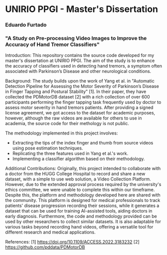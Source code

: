 # UNIRIO PPGI - Master's Dissertation


### Eduardo Furtado
### "A Study on Pre-processing Video Images to Improve the Accuracy of Hand Tremor Classifiers"


Introduction: This repository contains the source code developed for my master's dissertation at UNIRIO PPGI. The aim of the study is to enhance the accuracy of classifiers used in detecting hand tremors, a symptom often associated with Parkinson’s Disease and other neurological conditions.

Background: The study builds upon the work of Yang et al. in "Automatic Detection Pipeline for Assessing the Motor Severity of Parkinson’s Disease in Finger Tapping and Postural Stability" [1]. In their paper, they have collected the PDMotorDB dataset [2] with a rich collection of over 600 participants performing the finger tapping task frequently used by doctor to assess motor severity in hand tremors patients. After providing a signed license agreement, we got access to the dataset for academic purposes, however, although the raw videos are available for others to use in academia, the source code for their methology is not public.

The methodology implemented in this project involves:
- Extracting the tips of the index finger and thumb from source videos using pose estimation techniques.
- Replicating the three features used in Yang et al.'s work.
- Implementing a classifier algorithm based on their methodology.

Additional Contributions:
Originally, this project intended to collaborate with a doctor from the HUGG College Hospital to record and share a new dataset, with a simple to use web solution, a Video Collection Platform. However, due to the extended approval process required by the university's ethics committee, we were unable to complete this within our timeframe. Despite this, the platform and methodology developed here are shared with the community. This platform is designed for medical professionals to track patients' disease progression recording their sessions, while it generates a dataset that can be used for training AI-assisted tools, aiding doctors in early diagnosis. Furthermore, the code and methodology provided can be used by other researchers to collect similar datasets. It is also adaptable for various tasks beyond recording hand videos, offering a versatile tool for different research and medical applications.



References:
[1] https://doi.org/10.1109/ACCESS.2022.3183232
[2] https://github.com/pddata/PDMotorDB
